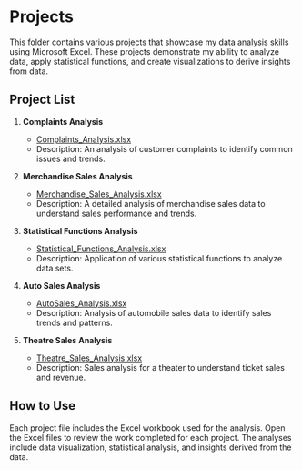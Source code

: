 # Projects

This folder contains various projects that showcase my data analysis skills using Microsoft Excel. These projects demonstrate my ability to analyze data, apply statistical functions, and create visualizations to derive insights from data.

## Project List

1. **Complaints Analysis**
   - [Complaints_Analysis.xlsx](Complaints_Analysis.xlsx)
   - Description: An analysis of customer complaints to identify common issues and trends.

2. **Merchandise Sales Analysis**
   - [Merchandise_Sales_Analysis.xlsx](Merchandise_Sales_Analysis.xlsx)
   - Description: A detailed analysis of merchandise sales data to understand sales performance and trends.

3. **Statistical Functions Analysis**
   - [Statistical_Functions_Analysis.xlsx](Statistical_Functions_Analysis.xlsx)
   - Description: Application of various statistical functions to analyze data sets.

4. **Auto Sales Analysis**
   - [AutoSales_Analysis.xlsx](AutoSales_Analysis.xlsx)
   - Description: Analysis of automobile sales data to identify sales trends and patterns.

5. **Theatre Sales Analysis**
   - [Theatre_Sales_Analysis.xlsx](Theatre_Sales_Analysis.xlsx)
   - Description: Sales analysis for a theater to understand ticket sales and revenue.

## How to Use

Each project file includes the Excel workbook used for the analysis. Open the Excel files to review the work completed for each project. The analyses include data visualization, statistical analysis, and insights derived from the data.

